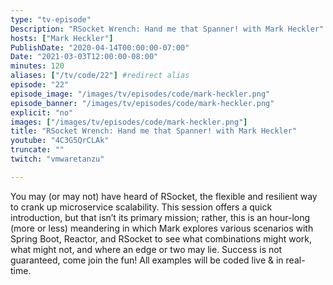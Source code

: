 ```yaml
---
type: "tv-episode"
Description: "RSocket Wrench: Hand me that Spanner! with Mark Heckler"
hosts: ["Mark Heckler"]
PublishDate: "2020-04-14T00:00:00-07:00"
Date: "2021-03-03T12:00:00-08:00"
minutes: 120
aliases: ["/tv/code/22"] #redirect alias
episode: "22"
episode_image: "/images/tv/episodes/code/mark-heckler.png"
episode_banner: "/images/tv/episodes/code/mark-heckler.png"
explicit: "no"
images: ["/images/tv/episodes/code/mark-heckler.png"]
title: "RSocket Wrench: Hand me that Spanner! with Mark Heckler"
youtube: "4C3G5QrCLAk"
truncate: ""
twitch: "vmwaretanzu"

---
```


You may (or may not) have heard of RSocket, the flexible and resilient way to crank up microservice scalability. This session offers a quick introduction, but that isn’t its primary mission; rather, this is an hour-long (more or less) meandering in which Mark explores various scenarios with Spring Boot, Reactor, and RSocket to see what combinations might work, what might not, and where an edge or two may lie. Success is not guaranteed, come join the fun! All examples will be coded live & in real-time.
